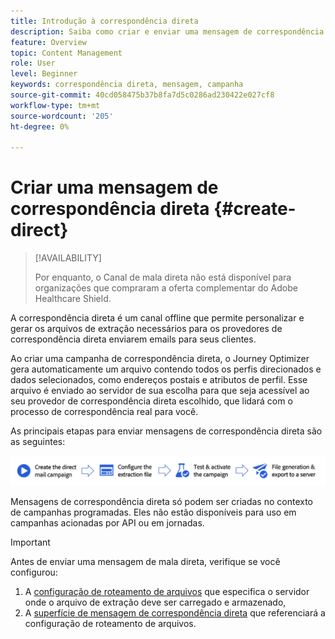 ```yaml
---
title: Introdução à correspondência direta
description: Saiba como criar e enviar uma mensagem de correspondência direta no Journey Optimizer
feature: Overview
topic: Content Management
role: User
level: Beginner
keywords: correspondência direta, mensagem, campanha
source-git-commit: 40cd058475b37b8fa7d5c0286ad230422e027cf8
workflow-type: tm+mt
source-wordcount: '205'
ht-degree: 0%

---
```


# Criar uma mensagem de correspondência direta {#create-direct}

>[!AVAILABILITY]
>
>Por enquanto, o Canal de mala direta não está disponível para organizações que compraram a oferta complementar do Adobe Healthcare Shield.

A correspondência direta é um canal offline que permite personalizar e gerar os arquivos de extração necessários para os provedores de correspondência direta enviarem emails para seus clientes.

Ao criar uma campanha de correspondência direta, o Journey Optimizer gera automaticamente um arquivo contendo todos os perfis direcionados e dados selecionados, como endereços postais e atributos de perfil. Esse arquivo é enviado ao servidor de sua escolha para que seja acessível ao seu provedor de correspondência direta escolhido, que lidará com o processo de correspondência real para você.

As principais etapas para enviar mensagens de correspondência direta são as seguintes:

![](assets/dm-creation-process.png)

Mensagens de correspondência direta só podem ser criadas no contexto de campanhas programadas. Eles não estão disponíveis para uso em campanhas acionadas por API ou em jornadas.

>[!IMPORTANT]
>
>Antes de enviar uma mensagem de mala direta, verifique se você configurou:
>
>1. A [configuração de roteamento de arquivos](../direct-mail/direct-mail-configuration.md#file-routing-configuration) que especifica o servidor onde o arquivo de extração deve ser carregado e armazenado,
>1. A [superfície de mensagem de correspondência direta](../direct-mail/direct-mail-configuration.md#direct-mail-surface) que referenciará a configuração de roteamento de arquivos.
